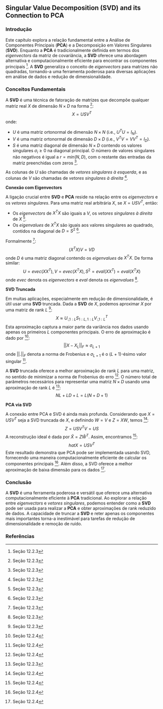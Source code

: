 ## Singular Value Decomposition (SVD) and its Connection to PCA

### Introdução
Este capítulo explora a relação fundamental entre a Análise de Componentes Principais (**PCA**) e a Decomposição em Valores Singulares (**SVD**). Enquanto a **PCA** é tradicionalmente definida em termos dos *eigenvectors* da matriz de covariância, a **SVD** oferece uma abordagem alternativa e computacionalmente eficiente para encontrar os componentes principais [^392]. A **SVD** generaliza o conceito de *eigenvectors* para matrizes não quadradas, tornando-a uma ferramenta poderosa para diversas aplicações em análise de dados e redução de dimensionalidade.

### Conceitos Fundamentais
A **SVD** é uma técnica de fatoração de matrizes que decompõe qualquer matriz real $X$ de dimensão $N \times D$ na forma [^392]:
$$ X = USV^T $$
onde:
*   $U$ é uma matriz ortonormal de dimensão $N \times N$ (i.e., $U^TU = I_N$).
*   $V$ é uma matriz ortonormal de dimensão $D \times D$ (i.e., $V^TV = V V^T = I_D$).
*   $S$ é uma matriz diagonal de dimensão $N \times D$ contendo os valores singulares $\sigma_i \geq 0$ na diagonal principal. O número de valores singulares não negativos é igual a $r = min(N, D)$, com o restante das entradas da matriz preenchidas com zeros [^392].

As colunas de $U$ são chamadas de *vetores singulares à esquerda*, e as colunas de $V$ são chamadas de *vetores singulares à direita* [^392].

**Conexão com Eigenvectors**

A ligação crucial entre **SVD** e **PCA** reside na relação entre os *eigenvectors* e os *vetores singulares*. Para uma matriz real arbitrária $X$, se $X = USV^T$, então:
*   Os *eigenvectors* de $X^TX$ são iguais a $V$, os *vetores singulares à direita* de $X$ [^392].
*   Os *eigenvalues* de $X^TX$ são iguais aos valores singulares ao quadrado, contidos na diagonal de $D = S^2$ [^392].

Formalmente [^392]:
$$(X^TX)V = VD$$
onde $D$ é uma matriz diagonal contendo os *eigenvalues* de $X^TX$. De forma similar:
$$U = evec(XX^T), V = evec(X^TX), S^2 = eval(XX^T) = eval(X^TX)$$
onde $evec$ denota os *eigenvectors* e $eval$ denota os *eigenvalues* [^392].

**SVD Truncada**

Em muitas aplicações, especialmente em redução de dimensionalidade, é útil usar uma **SVD** truncada. Dada a **SVD** de $X$, podemos aproximar $X$ por uma matriz de rank $L$ [^392]:
$$X \approx U_{:,1:L} S_{1:L, 1:L} V_{:,1:L}^T$$
Esta aproximação captura a maior parte da variância nos dados usando apenas os primeiros $L$ componentes principais. O erro de aproximação é dado por [^395]:
$$||X - X_L||_F \approx \sigma_{L+1}$$
onde $||.||_F$ denota a norma de Frobenius e $\sigma_{L+1}$ é o $(L+1)$-ésimo valor singular [^395].

A **SVD** truncada oferece a melhor aproximação de rank $L$ para uma matriz, no sentido de minimizar a norma de Frobenius do erro [^395]. O número total de parâmetros necessários para representar uma matriz $N \times D$ usando uma aproximação de rank $L$ é [^393]:
$$NL + LD + L = L(N + D + 1)$$

**PCA via SVD**

A conexão entre PCA e SVD é ainda mais profunda. Considerando que $X = USV^T$ seja a SVD truncada de $X$, e definindo $W = V$ e $Z = XW$, temos [^395]:
$$Z = USV^TV = US$$
A reconstrução ideal é dada por $\hat{X} = Z\hat{W}^T$. Assim, encontramos [^395]:
$$hat{X} = USV^T$$
Este resultado demonstra que PCA pode ser implementada usando SVD, fornecendo uma maneira computacionalmente eficiente de calcular os componentes principais [^395]. Além disso, a SVD oferece a melhor aproximação de baixa dimensão para os dados [^395].

### Conclusão
A **SVD** é uma ferramenta poderosa e versátil que oferece uma alternativa computacionalmente eficiente à **PCA** tradicional. Ao explorar a relação entre *eigenvectors* e *vetores singulares*, podemos entender como a **SVD** pode ser usada para realizar a **PCA** e obter aproximações de rank reduzido de dados. A capacidade de truncar a **SVD** e reter apenas os componentes mais importantes torna-a inestimável para tarefas de redução de dimensionalidade e remoção de ruído.

### Referências
[^392]: Seção 12.2.3
[^393]: Seção 12.2.3
[^395]: Seção 12.2.4
<!-- END -->